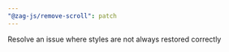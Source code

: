 ```yaml
---
"@zag-js/remove-scroll": patch
---
```


Resolve an issue where styles are not always restored correctly
